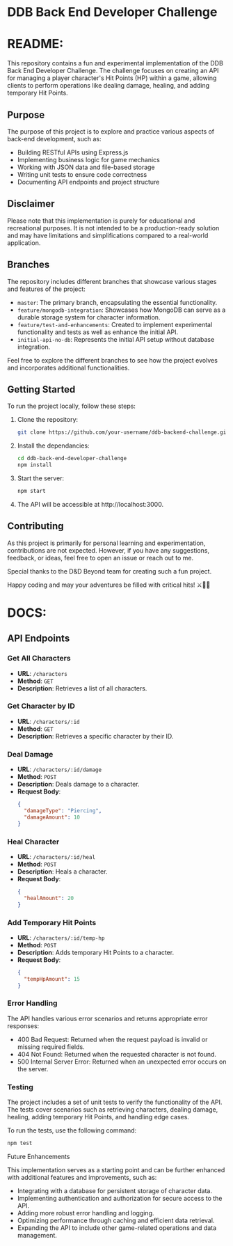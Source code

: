 # DDB Back End Developer Challenge

# README:

This repository contains a fun and experimental implementation of the DDB Back End Developer Challenge. The challenge focuses on creating an API for managing a player character's Hit Points (HP) within a game, allowing clients to perform operations like dealing damage, healing, and adding temporary Hit Points.

## Purpose

The purpose of this project is to explore and practice various aspects of back-end development, such as:

- Building RESTful APIs using Express.js
- Implementing business logic for game mechanics
- Working with JSON data and file-based storage
- Writing unit tests to ensure code correctness
- Documenting API endpoints and project structure

## Disclaimer

Please note that this implementation is purely for educational and recreational purposes. It is not intended to be a production-ready solution and may have limitations and simplifications compared to a real-world application.

## Branches

The repository includes different branches that showcase various stages and features of the project:

- `master`: The primary branch, encapsulating the essential functionality.
- `feature/mongodb-integration`: Showcases how MongoDB can serve as a durable storage system for character information.
- `feature/test-and-enhancements`: Created to implement experimental functionality and tests as well as enhance the initial API. 
- `initial-api-no-db`: Represents the initial API setup without database integration.

Feel free to explore the different branches to see how the project evolves and incorporates additional functionalities.

## Getting Started

To run the project locally, follow these steps:

1. Clone the repository:
   ```bash
   git clone https://github.com/your-username/ddb-backend-challenge.git
   ```
2. Install the dependancies:
   ```bash
   cd ddb-back-end-developer-challenge
   npm install
   ```
3. Start the server:
    ```bash
    npm start
    ```
4. The API will be accessible at http://localhost:3000.

## Contributing

As this project is primarily for personal learning and experimentation, contributions are not expected. However, if you have any suggestions, feedback, or ideas, feel free to open an issue or reach out to me.

Special thanks to the D&D Beyond team for creating such a fun project.

Happy coding and may your adventures be filled with critical hits! ⚔️🎲✨


# DOCS:

## API Endpoints

### Get All Characters

- **URL**: `/characters`
- **Method**: `GET`
- **Description**: Retrieves a list of all characters.

### Get Character by ID

- **URL**: `/characters/:id`
- **Method**: `GET`
- **Description**: Retrieves a specific character by their ID.

### Deal Damage

- **URL**: `/characters/:id/damage`
- **Method**: `POST`
- **Description**: Deals damage to a character.
- **Request Body**:
  ```json
  {
    "damageType": "Piercing",
    "damageAmount": 10
  }
  ```
### Heal Character

- **URL**: `/characters/:id/heal`
- **Method**: `POST`
- **Description**: Heals a character.
- **Request Body**:
  ```json
  {
    "healAmount": 20
  }
  ```
### Add Temporary Hit Points

- **URL**: `/characters/:id/temp-hp`
- **Method**: `POST`
- **Description**: Adds temporary Hit Points to a character.
- **Request Body**:
  ```json
  {
    "tempHpAmount": 15
  }
  ```
### Error Handling

The API handles various error scenarios and returns appropriate error responses:

- 400 Bad Request: Returned when the request payload is invalid or missing required fields.
- 404 Not Found: Returned when the requested character is not found.
- 500 Internal Server Error: Returned when an unexpected error occurs on the server.

### Testing

The project includes a set of unit tests to verify the functionality of the API. The tests cover scenarios such as retrieving characters, dealing damage, healing, adding temporary Hit Points, and handling edge cases.

To run the tests, use the following command:

```bash
npm test
```

Future Enhancements

This implementation serves as a starting point and can be further enhanced with additional features and improvements, such as:

- Integrating with a database for persistent storage of character data.
- Implementing authentication and authorization for secure access to the API.
- Adding more robust error handling and logging.
- Optimizing performance through caching and efficient data retrieval.
- Expanding the API to include other game-related operations and data management.

